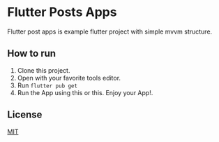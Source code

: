 # Flutter Posts Apps

Flutter post apps is example flutter project with simple mvvm structure.

## How to run

1. Clone this project.
2. Open with your favorite tools editor.
3. Run ```flutter pub get ```
4. Run the App using this or this. Enjoy your App!.

## License
[MIT](https://choosealicense.com/licenses/mit/)
